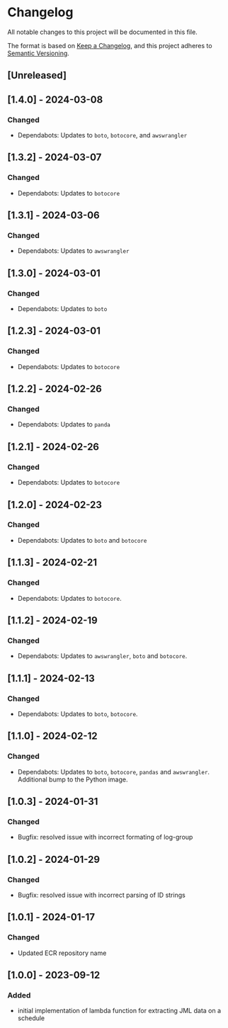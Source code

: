 <!-- markdownlint-disable MD003 -->

# Changelog

All notable changes to this project will be documented in this file.

The format is based on [Keep a Changelog](https://keepachangelog.com/en/1.0.0/),
and this project adheres to [Semantic Versioning](https://semver.org/spec/v2.0.0.html).

## [Unreleased]

## [1.4.0] - 2024-03-08

### Changed

- Dependabots: Updates to `boto`, `botocore`, and `awswrangler`

## [1.3.2] - 2024-03-07

### Changed

- Dependabots: Updates to  `botocore`

## [1.3.1] - 2024-03-06

### Changed

- Dependabots: Updates to `awswrangler`

## [1.3.0] - 2024-03-01

### Changed

- Dependabots: Updates to `boto`

## [1.2.3] - 2024-03-01

### Changed

- Dependabots: Updates to `botocore`

## [1.2.2] - 2024-02-26

### Changed

- Dependabots: Updates to `panda`

## [1.2.1] - 2024-02-26

### Changed

- Dependabots: Updates to `botocore`

## [1.2.0] - 2024-02-23

### Changed

- Dependabots: Updates to `boto` and `botocore`

## [1.1.3] - 2024-02-21

### Changed

- Dependabots: Updates to `botocore`.

## [1.1.2] - 2024-02-19

### Changed

- Dependabots: Updates to `awswrangler`, `boto` and `botocore`.

## [1.1.1] - 2024-02-13

### Changed

- Dependabots: Updates to `boto`, `botocore`.

## [1.1.0] - 2024-02-12

### Changed

- Dependabots: Updates to `boto`, `botocore`, `pandas` and `awswrangler`.
Additional bump to the Python image.

## [1.0.3] - 2024-01-31

### Changed

- Bugfix: resolved issue with incorrect formating of log-group

## [1.0.2] - 2024-01-29

### Changed

- Bugfix: resolved issue with incorrect parsing of ID strings

## [1.0.1] - 2024-01-17

### Changed

- Updated ECR repository name

## [1.0.0] - 2023-09-12

### Added

- initial implementation of lambda function for extracting JML data on a schedule
